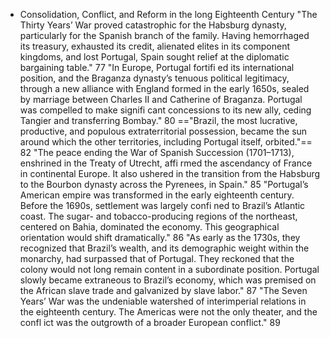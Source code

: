 - Consolidation, Conflict, and Reform in the long Eighteenth Century
"The Thirty Years’ War proved catastrophic for the Habsburg dynasty, particularly for the Spanish branch of the family. Having hemorrhaged its treasury, exhausted its credit, alienated elites in its component kingdoms, and lost Portugal, Spain sought relief at the diplomatic bargaining table." 77
"In Europe, Portugal fortifi ed its international position, and
the Braganza dynasty’s tenuous political legitimacy, through a new alliance with England formed in the early 1650s, sealed by marriage between Charles II and Catherine of Braganza. Portugal was compelled to make signifi cant concessions to its new ally, ceding Tangier and transferring Bombay." 80
=="Brazil, the most lucrative, productive, and populous
extraterritorial possession, became the sun around which the other territories, including Portugal itself, orbited."== 82
"The peace ending the War of Spanish Succession (1701–1713),
enshrined in the Treaty of Utrecht, affi rmed the ascendancy of France in continental Europe. It also ushered in the transition from the Habsburg to the Bourbon dynasty across the Pyrenees, in Spain." 85
"Portugal’s American empire was transformed in the early eighteenth century. Before the 1690s, settlement was largely confi ned to Brazil’s Atlantic coast. The sugar- and tobacco-producing regions of the northeast, centered on Bahia, dominated the economy. This geographical orientation would shift dramatically." 86
"As early as the 1730s, they recognized that Brazil’s wealth, and its
demographic weight within the monarchy, had surpassed that of Portugal. They reckoned that the colony would not long remain content in a subordinate position. Portugal slowly became extraneous to Brazil’s economy, which was premised on the African slave trade and galvanized by slave labor." 87
"The Seven Years’ War was the undeniable watershed of interimperial relations in the eighteenth century. The Americas were not the only theater, and the confl ict was the outgrowth of a broader European conflict." 89
